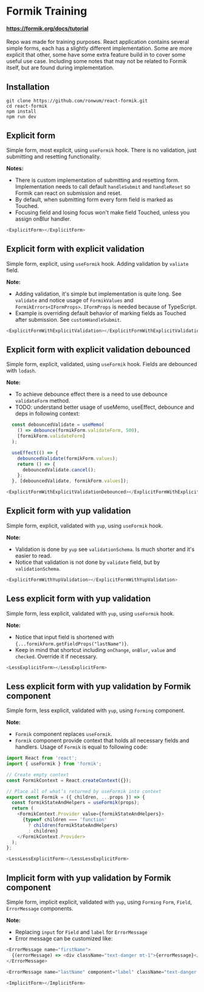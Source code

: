 # Formik Training
#### https://formik.org/docs/tutorial
Repo was made for training purposes. React application contains several simple forms, each has a slightly
different implementation. Some are more explicit that other, some have some extra feature build in to cover some useful
use case. Including some notes that may not be related to Formik itself, but are found during implementation.

## Installation
```shell
git clone https://github.com/ronwum/react-formik.git
cd react-formik
npm install
npm run dev
```


## Explicit form
Simple form, most explicit, using `useFormik` hook. There is no validation, just submitting and resetting functionality.

**Notes:**
- There is custom implementation of submitting and resetting form. Implementation needs to call default `handleSubmit` 
and `handleReset` so Formik can react on submission and reset.
- By default, when submitting form every form field is marked as Touched.
- Focusing field and losing focus won't make field Touched, unless you assign onBlur handler.
```javascript
<ExplicitForm></ExplicitForm>
```

## Explicit form with explicit validation
Simple form, explicit, using `useFormik` hook. Adding validation by `valiate` field.

**Note:**
- Adding validation, it's simple but implementation is quite long. See `validate` and notice usage of `FormikValues` 
and `FormikErrors<IFormProps>`. `IFormProps` is needed because of TypeScript.
- Example is overriding default behavior of marking fields as Touched after submission. See `customHandleSubmit`.
```javascript
<ExplicitFormWithExplicitValidation></ExplicitFormWithExplicitValidation>
```

## Explicit form with explicit validation debounced
Simple form, explicit, validated, using `useFormik` hook. Fields are debounced with `lodash`.

**Note:**
- To achieve debounce effect there is a need to use debounce `validateForm` method. 
- TODO: understand better usage of useMemo, useEffect, debounce and deps in following context:
```javascript
  const debouncedValidate = useMemo(
    () => debounce(formikForm.validateForm, 500),
    [formikForm.validateForm]
  );

  useEffect(() => {
    debouncedValidate(formikForm.values);
    return () => {
      debouncedValidate.cancel();
    };
  }, [debouncedValidate, formikForm.values]);
```
```javascript
<ExplicitFormWithExplicitValidationDebounced></ExplicitFormWithExplicitValidationDebounced>
```

## Explicit form with yup validation
Simple form, explicit, validated with `yup`, using `useFormik` hook.

**Note:**
- Validation is done by `yup` see `validationSchema`. Is much shorter and it's easier to read.
- Notice that validation is not done by `validate` field, but by `validationSchema`.
```javascript
<ExplicitFormWithYupValidation></ExplicitFormWithYupValidation>
```

## Less explicit form with yup validation
Simple form, less explicit, validated with `yup`, using `useFormik` hook.

**Note:**
- Notice that input field is shortened with `{...formikForm.getFieldProps("lastName")}`.
- Keep in mind that shortcut including `onChange`, `onBlur`, `value` and `checked`. Override it if necessary.
```javascript
<LessExplicitForm></LessExplicitForm>
```

## Less explicit form with yup validation by Formik component
Simple form, less explicit, validated with `yup`, using `Forming` component.

**Note:**
- `Formik` component replaces `useFormik`.
- `Formik` component provide context that holds all necessary fields and handlers. Usage of `Formik` is equal to 
following code:
```javascript
import React from 'react';
import { useFormik } from 'formik';

// Create empty context
const FormikContext = React.createContext({});

// Place all of what’s returned by useFormik into context
export const Formik = ({ children, ...props }) => {
  const formikStateAndHelpers = useFormik(props);
  return (
    <FormikContext.Provider value={formikStateAndHelpers}>
      {typeof children === 'function'
        ? children(formikStateAndHelpers)
        : children}
    </FormikContext.Provider>
  );
};
```
```javascript
<LessLessExplicitForm></LessLessExplicitForm>
```

## Implicit form with yup validation by Formik component
Simple form, implicit explicit, validated with `yup`, using `Forming` `Form`, `Field`, `ErrorMessage` components.

**Note:**
- Replacing `input` for `Field` and `label` for `ErrorMessage`
- Error message can be customized like:
```javascript
<ErrorMessage name="firstName">
  {(errorMessage) => <div className="text-danger mt-1">{errorMessage}</div>}
</ErrorMessage>

<ErrorMessage name="lastName" component="label" className="text-danger mt-1"/>
```
```javascript
<ImplicitForm></ImplicitForm>
```

